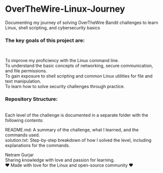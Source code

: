 # OverTheWire-Linux-Journey
Documenting my journey of solving OverTheWire Bandit challenges to learn Linux, shell scripting, and cybersecurity basics
<br>
<h3>The key goals of this project are:</h3>
<br>

To improve my proficiency with the Linux command line.
<br>
To understand the basic concepts of networking, secure communication, and file permissions.
<br>
To gain exposure to shell scripting and common Linux utilities for file and text manipulation.
<br>
To learn how to solve security challenges through practice.
<br>
<h3>Repository Structure:</h3>
<br>
Each level of the challenge is documented in a separate folder with the following contents:
<br>

README.md: A summary of the challenge, what I learned, and the commands used.
<br>
solution.txt: Step-by-step breakdown of how I solved the level, including explanations for the commands.
<br>

<footer>
  Netram Gurjar
  <br>
Sharing knowledge with love and passion for learning.
  <br>
❤️ Made with love for the Linux and open-source community ❤️
</footer>
